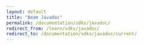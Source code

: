 ```yaml
---
layout: default
title: "Beam Javadoc"
permalink: /documentation/sdks/javadoc/
redirect_from: /learn/sdks/javadoc/
redirect_to: /documentation/sdks/javadoc/current/
---
```


